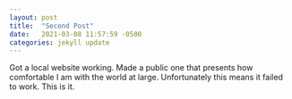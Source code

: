 ```yaml
---
layout: post
title:  "Second Post"
date:   2021-03-08 11:57:59 -0500
categories: jekyll update
---
```

Got a local website working. Made a public one that presents how comfortable I am with the world at large. Unfortunately this means it failed to work. This is it. 

